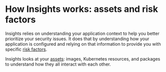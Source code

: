 # How Insights works: assets and risk factors

Insights relies on understanding your application context to help you better prioritize your security issues. It does that by understanding how your application is configured and relying on that information to provide you with specific [risk factors](risk-factors/).

Insights looks at your [assets](insights-assets.md): images, Kubernetes resources, and packages to understand how they all interact with each other.
